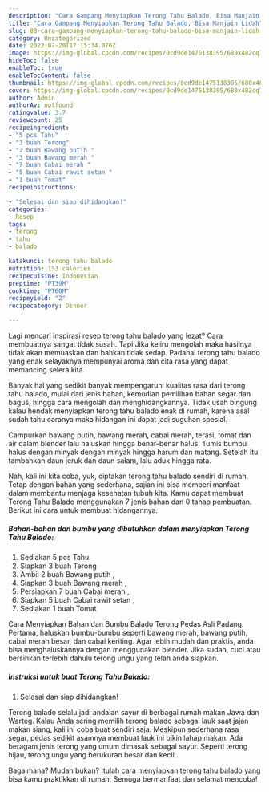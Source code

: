 ```yaml
---
description: "Cara Gampang Menyiapkan Terong Tahu Balado, Bisa Manjain Lidah"
title: "Cara Gampang Menyiapkan Terong Tahu Balado, Bisa Manjain Lidah"
slug: 88-cara-gampang-menyiapkan-terong-tahu-balado-bisa-manjain-lidah
category: Uncategorized
date: 2022-07-20T17:15:34.076Z
image: https://img-global.cpcdn.com/recipes/0cd9de1475138395/680x482cq70/terong-tahu-balado-foto-resep-utama.jpg
hideToc: false
enableToc: true
enableTocContent: false
thumbnail: https://img-global.cpcdn.com/recipes/0cd9de1475138395/680x482cq70/terong-tahu-balado-foto-resep-utama.jpg
cover: https://img-global.cpcdn.com/recipes/0cd9de1475138395/680x482cq70/terong-tahu-balado-foto-resep-utama.jpg
author: Admin
authorAv: notfound
ratingvalue: 3.7
reviewcount: 25
recipeingredient:
- "5 pcs Tahu"
- "3 buah Terong"
- "2 buah Bawang putih "
- "3 buah Bawang merah "
- "7 buah Cabai merah "
- "5 buah Cabai rawit setan "
- "1 buah Tomat"
recipeinstructions:

- "Selesai dan siap dihidangkan!"
categories:
- Resep
tags:
- terong
- tahu
- balado

katakunci: terong tahu balado 
nutrition: 153 calories
recipecuisine: Indonesian
preptime: "PT39M"
cooktime: "PT60M"
recipeyield: "2"
recipecategory: Dinner

---
```



Lagi mencari inspirasi resep terong tahu balado yang lezat? Cara membuatnya sangat tidak susah. Tapi Jika keliru mengolah maka hasilnya tidak akan memuaskan dan bahkan tidak sedap. Padahal terong tahu balado yang enak selayaknya mempunyai aroma dan cita rasa yang dapat memancing selera kita.


Banyak hal yang sedikit banyak mempengaruhi kualitas rasa dari terong tahu balado, mulai dari jenis bahan, kemudian pemilihan bahan segar dan bagus, hingga cara mengolah dan menghidangkannya. Tidak usah bingung kalau hendak menyiapkan terong tahu balado enak di rumah, karena asal sudah tahu caranya maka hidangan ini dapat jadi suguhan spesial.

Campurkan bawang putih, bawang merah, cabai merah, terasi, tomat dan air dalam blender lalu haluskan hingga benar-benar halus. Tumis bumbu halus dengan minyak dengan minyak hingga harum dan matang. Setelah itu tambahkan daun jeruk dan daun salam, lalu aduk hingga rata.


Nah, kali ini kita coba, yuk, ciptakan terong tahu balado sendiri di rumah. Tetap dengan bahan yang sederhana, sajian ini bisa memberi manfaat dalam membantu menjaga kesehatan tubuh kita. Kamu dapat membuat Terong Tahu Balado menggunakan 7 jenis bahan dan 0 tahap pembuatan. Berikut ini cara untuk membuat hidangannya.

<!--inarticleads1-->

##### Bahan-bahan dan bumbu yang dibutuhkan dalam menyiapkan Terong Tahu Balado:

1. Sediakan 5 pcs Tahu
1. Siapkan 3 buah Terong
1. Ambil 2 buah Bawang putih ,
1. Siapkan 3 buah Bawang merah ,
1. Persiapkan 7 buah Cabai merah ,
1. Siapkan 5 buah Cabai rawit setan ,
1. Sediakan 1 buah Tomat


Cara Menyiapkan Bahan dan Bumbu Balado Terong Pedas Asli Padang. Pertama, haluskan bumbu-bumbu seperti bawang merah, bawang putih, cabai merah besar, dan cabai keriting. Agar lebih mudah dan praktis, anda bisa menghaluskannya dengan menggunakan blender. Jika sudah, cuci atau bersihkan terlebih dahulu terong ungu yang telah anda siapkan. 

<!--inarticleads2-->

##### Instruksi untuk buat Terong Tahu Balado:


1. Selesai dan siap dihidangkan!

Terong balado selalu jadi andalan sayur di berbagai rumah makan Jawa dan Warteg. Kalau Anda sering memilih terong balado sebagai lauk saat jajan makan siang, kali ini coba buat sendiri saja. Meskipun sederhana rasa segar, pedas sedikit asamnya membuat lauk ini bikin lahap makan. Ada beragam jenis terong yang umum dimasak sebagai sayur. Seperti terong hijau, terong ungu yang berukuran besar dan kecil.. 

Bagaimana? Mudah bukan? Itulah cara menyiapkan terong tahu balado yang bisa kamu praktikkan di rumah. Semoga bermanfaat dan selamat mencoba!
